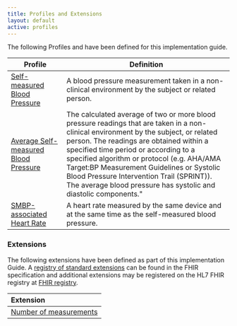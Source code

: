 ```yaml
---
title: Profiles and Extensions
layout: default
active: profiles
---
```


The following Profiles and have been defined for this implementation guide.

<div>
	<table class="grid">
		<thead>
			<tr>
			  <th width="25%">Profile</th>
			  <th width="75%">Definition</th>
			</tr>
		</thead>
		<tbody>
          <tr>
            <td><a href="StructureDefinition-self-measured-bp.html">Self-measured Blood Pressure</a></td>
            <td>A blood pressure measurement taken in a non-clinical environment by the subject or related person.</td>
          </tr>
          <tr>
            <td><a href="StructureDefinition-average-smbp.html">Average Self-measured Blood Pressure</a></td>
            <td> The calculated average of two or more blood pressure readings that are taken in a non-clinical environment by the subject, or related person. The readings are obtained within a specified time period or according to a specified algorithm or protocol (e.g. AHA/AMA Target:BP Measurement Guidelines or Systolic Blood Pressure Intervention Trail (SPRINT)). The average blood pressure has systolic and diastolic components."</td>
          </tr>
          <tr>
            <td><a href="StructureDefinition-smbp-associated-heart-rate.html">SMBP-associated Heart Rate</a></td>
            <td>A heart rate measured by the same device and at the same time as the self-measured blood pressure.</td>
          </tr>
        </tbody>
    </table>
</div>

### Extensions

The following extensions have been defined as part of this implementation Guide. A [registry of standard extensions]({{site.data.fhir.path}}extensibility-registry.html) can be found in the FHIR specification and additional extensions may be registered on the HL7 FHIR registry at [FHIR registry](http://hl7.org/fhir/registry).

|Extension|
|:----|
|[Number of measurements](StructureDefinition-NumberOfMeasurementsExt.html)|